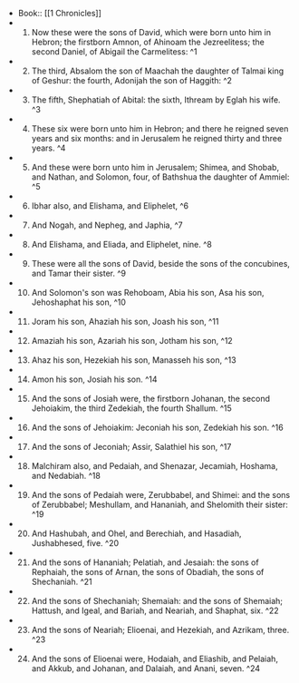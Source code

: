 - Book:: [[1 Chronicles]]
- 1. Now these were the sons of David, which were born unto him in Hebron; the firstborn Amnon, of Ahinoam the Jezreelitess; the second Daniel, of Abigail the Carmelitess: ^1
- 2. The third, Absalom the son of Maachah the daughter of Talmai king of Geshur: the fourth, Adonijah the son of Haggith: ^2
- 3. The fifth, Shephatiah of Abital: the sixth, Ithream by Eglah his wife. ^3
- 4. These six were born unto him in Hebron; and there he reigned seven years and six months: and in Jerusalem he reigned thirty and three years. ^4
- 5. And these were born unto him in Jerusalem; Shimea, and Shobab, and Nathan, and Solomon, four, of Bathshua the daughter of Ammiel: ^5
- 6. Ibhar also, and Elishama, and Eliphelet, ^6
- 7. And Nogah, and Nepheg, and Japhia, ^7
- 8. And Elishama, and Eliada, and Eliphelet, nine. ^8
- 9. These were all the sons of David, beside the sons of the concubines, and Tamar their sister. ^9
- 10. And Solomon's son was Rehoboam, Abia his son, Asa his son, Jehoshaphat his son, ^10
- 11. Joram his son, Ahaziah his son, Joash his son, ^11
- 12. Amaziah his son, Azariah his son, Jotham his son, ^12
- 13. Ahaz his son, Hezekiah his son, Manasseh his son, ^13
- 14. Amon his son, Josiah his son. ^14
- 15. And the sons of Josiah were, the firstborn Johanan, the second Jehoiakim, the third Zedekiah, the fourth Shallum. ^15
- 16. And the sons of Jehoiakim: Jeconiah his son, Zedekiah his son. ^16
- 17. And the sons of Jeconiah; Assir, Salathiel his son, ^17
- 18. Malchiram also, and Pedaiah, and Shenazar, Jecamiah, Hoshama, and Nedabiah. ^18
- 19. And the sons of Pedaiah were, Zerubbabel, and Shimei: and the sons of Zerubbabel; Meshullam, and Hananiah, and Shelomith their sister: ^19
- 20. And Hashubah, and Ohel, and Berechiah, and Hasadiah, Jushabhesed, five. ^20
- 21. And the sons of Hananiah; Pelatiah, and Jesaiah: the sons of Rephaiah, the sons of Arnan, the sons of Obadiah, the sons of Shechaniah. ^21
- 22. And the sons of Shechaniah; Shemaiah: and the sons of Shemaiah; Hattush, and Igeal, and Bariah, and Neariah, and Shaphat, six. ^22
- 23. And the sons of Neariah; Elioenai, and Hezekiah, and Azrikam, three. ^23
- 24. And the sons of Elioenai were, Hodaiah, and Eliashib, and Pelaiah, and Akkub, and Johanan, and Dalaiah, and Anani, seven. ^24
